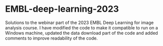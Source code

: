 # EMBL-deep-learning-2023
Solutions to the webinar part of the 2023 EMBL Deep Learning for image analysis course. I have modified the code to make it compatible to run on a Windows machine, updated the data download part of the code and added comments to improve readability of the code.
